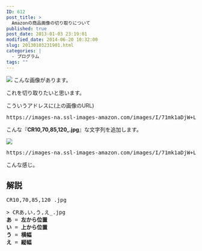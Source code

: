 ```yaml
---
ID: 612
post_title: >
  Amazonの商品画像の切り取りについて
published: true
post_date: 2013-01-03 23:19:01
modified_date: 2014-06-20 10:32:00
slug: 20130103231901.html
categories: |
  - プログラム
tags: ""
---
```

<a href="http://goo.gl/ufFGl" target="_blank"><img src="https://images-na.ssl-images-amazon.com/images/I/71mk1aDjW%2BL._SL300_.jpg" /></a>
こんな画像があります。

これを切り取りたいと思います。
<!--more-->
こういうアドレスに(上の画像のURL)
<pre class="prettyprint linenums">https://images-na.ssl-images-amazon.com/images/I/71mk1aDjW+L._SL300_.jpg</pre>
こんな『<b>CR10,70,85,120_.jpg</b>』な文字列を追加します。

<a href="http://goo.gl/ufFGl" target="_blank"><img src="https://images-na.ssl-images-amazon.com/images/I/71mk1aDjW+L._SL300_CR10,70,85,120_.jpg" /></a>
<pre class="prettyprint linenums">https://images-na.ssl-images-amazon.com/images/I/71mk1aDjW+L._SL300_<b>CR10,70,85,120_.jpg</b></pre>
こんな感じ。

<h2>解説</h2>
<pre class="prettyprint linenums">CR10,70,85,120_.jpg</pre>
<pre>> CRあ,い,う,え_.jpg
<b>あ</b> = <span class="text-info"><b>左から位置</b></span>
<b>い</b> = <span class="text-info"><b>上から位置</b></span>
<b>う</b> = <span class="text-info"><b>横幅</b></span>
<b>え</b> = <span class="text-info"><b>縦幅</b></span></pre>